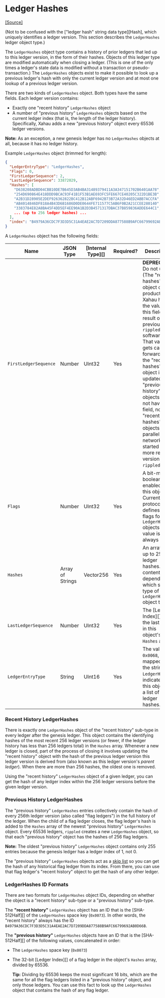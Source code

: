 # Ledger Hashes

[\[Source\]](https://github.com/ripple/rippled/blob/master/src/ripple/protocol/impl/LedgerFormats.cpp#L104-L108)

(Not to be confused with the \["ledger hash" string data type]\[Hash], which uniquely identifies a ledger version. This section describes the `LedgerHashes` ledger object type.)

The `LedgerHashes` object type contains a history of prior ledgers that led up to this ledger version, in the form of their hashes. Objects of this ledger type are modified automatically when closing a ledger. (This is one of the only times a ledger's state data is modified without a transaction or pseudo-transaction.) The `LedgerHashes` objects exist to make it possible to look up a previous ledger's hash with only the current ledger version and at most one lookup of a previous ledger version.

There are two kinds of `LedgerHashes` object. Both types have the same fields. Each ledger version contains:

* Exactly one "recent history" `LedgerHashes` object
* A number of "previous history" `LedgerHashes` objects based on the current ledger index (that is, the length of the ledger history). Specifically, Xahau adds a new "previous history" object every 65536 ledger versions.

**Note:** As an exception, a new genesis ledger has no `LedgerHashes` objects at all, because it has no ledger history.

Example `LedgerHashes` object (trimmed for length):

```json
{
  "LedgerEntryType": "LedgerHashes",
  "Flags": 0,
  "FirstLedgerSequence": 2,
  "LastLedgerSequence": 33872029,
  "Hashes": [
    "D638208ADBD04CBB10DE7B645D3AB4BA31489379411A3A347151702B6401AA78",
    "254D690864E418DDD9BCAC93F41B1F53B1AE693FC5FE667CE40205C322D1BE3B",
    "A2B31D28905E2DEF926362822BC412B12ABF6942B73B72A32D46ED2ABB7ACCFA",
    "AB4014846DF818A4B43D6B1686D0DE0644FE711577C5AB6F0B2A21CCEE280140",
    "3383784E82A8BA45F4DD5EF4EE90A1B2D3B4571317DBAC37B859836ADDE644C1",
    ... (up to 256 ledger hashes) ...
  ],
  "index": "B4979A36CDC7F3D3D5C31A4EAE2AC7D7209DDA877588B9AFC66799692AB0D66B"
}
```

A `LedgerHashes` object has the following fields:

| Name                  | JSON Type        | \[Internal Type]\[] | Required? | Description                                                                                                                                                                                                                                                                                                                                                                                        |
| --------------------- | ---------------- | ------------------- | --------- | -------------------------------------------------------------------------------------------------------------------------------------------------------------------------------------------------------------------------------------------------------------------------------------------------------------------------------------------------------------------------------------------------- |
| `FirstLedgerSequence` | Number           | UInt32              | Yes       | **DEPRECATED** Do not use. (The "recent hashes" object of the production Xahau has the value `2` in this field as a result of a previous `rippled` software. That value gets carried forward as the "recent hashes" object is updated. New "previous history" objects do not have this field, nor do "recent hashes" objects in parallel networks started with more recent versions of `rippled`.) |
| `Flags`               | Number           | UInt32              | Yes       | A bit-map of boolean flags enabled for this object. Currently, the protocol defines no flags for `LedgerHashes` objects. The value is always `0`.                                                                                                                                                                                                                                                  |
| `Hashes`              | Array of Strings | Vector256           | Yes       | An array of up to 256 ledger hashes. The contents depend on which sub-type of `LedgerHashes` object this is.                                                                                                                                                                                                                                                                                       |
| `LastLedgerSequence`  | Number           | UInt32              | Yes       | The \[Ledger Index]\[] of the last entry in this object's `Hashes` array.                                                                                                                                                                                                                                                                                                                          |
| `LedgerEntryType`     | String           | UInt16              | Yes       | The value `0x0068`, mapped to the string `LedgerHashes`, indicates that this object is a list of ledger hashes.                                                                                                                                                                                                                                                                                    |

### Recent History LedgerHashes

There is exactly one `LedgerHashes` object of the "recent history" sub-type in every ledger after the genesis ledger. This object contains the identifying hashes of the most recent 256 ledger versions (or fewer, if the ledger history has less than 256 ledgers total) in the `Hashes` array. Whenever a new ledger is closed, part of the process of closing it involves updating the "recent history" object with the hash of the previous ledger version this ledger version is derived from (also known as this ledger version's _parent ledger_). When there are more than 256 hashes, the oldest one is removed.

Using the "recent history" `LedgerHashes` object of a given ledger, you can get the hash of any ledger index within the 256 ledger versions before the given ledger version.

### Previous History LedgerHashes

The "previous history" `LedgerHashes` entries collectively contain the hash of every 256th ledger version (also called "flag ledgers") in the full history of the ledger. When the child of a flag ledger closes, the flag ledger's hash is added to the `Hashes` array of the newest "previous history" `LedgerHashes` object. Every 65536 ledgers, `rippled` creates a new `LedgerHashes` object, so that each "previous history" object has the hashes of 256 flag ledgers.

**Note:** The oldest "previous history" `LedgerHashes` object contains only 255 entries because the genesis ledger has a ledger index of 1, not 0.

The "previous history" `LedgerHashes` objects act as a [skip list](https://en.wikipedia.org/wiki/Skip\_list) so you can get the hash of any historical flag ledger from its index. From there, you can use that flag ledger's "recent history" object to get the hash of any other ledger.

### LedgerHashes ID Formats

There are two formats for `LedgerHashes` object IDs, depending on whether the object is a "recent history" sub-type or a "previous history" sub-type.

The **"recent history"** `LedgerHashes` object has an ID that is the \[SHA-512Half]\[] of the `LedgerHashes` space key (`0x0073`). In other words, the "recent history" always has the ID `B4979A36CDC7F3D3D5C31A4EAE2AC7D7209DDA877588B9AFC66799692AB0D66B`.

The **"previous history"** `LedgerHashes` objects have an ID that is the \[SHA-512Half]\[] of the following values, concatenated in order:

* The `LedgerHashes` space key (`0x0073`)
*   The 32-bit \[Ledger Index]\[] of a flag ledger in the object's `Hashes` array, divided by 65536.

    **Tip:** Dividing by 65536 keeps the most significant 16 bits, which are the same for all the flag ledgers listed in a "previous history" object, and only those ledgers. You can use this fact to look up the `LedgerHashes` object that contains the hash of any flag ledger.
